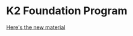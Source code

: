 # K2 Foundation Program

[Here's the new material](https://github.com/k2datascience/ds-foundations/wiki)
